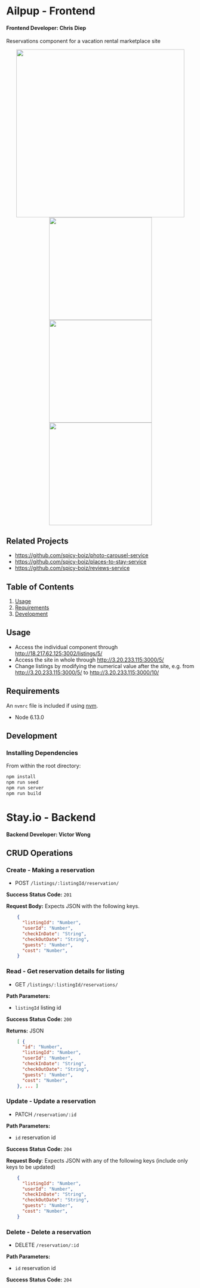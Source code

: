 # Ailpup - Frontend
#### Frontend Developer: Chris Diep

Reservations component for a vacation rental marketplace site
<div align="center">
  <img src="https://ailpup-fec-reservations.s3-us-west-1.amazonaws.com/WholeSite.png" height="450">
</div>
<div align="center">
  <img src="https://ailpup-fec-reservations.s3-us-west-1.amazonaws.com/CalendarComponent.png" height="275">
  <img src="https://ailpup-fec-reservations.s3-us-west-1.amazonaws.com/FeesComponent.png" height="275">
  <img src="https://ailpup-fec-reservations.s3-us-west-1.amazonaws.com/GuestsComponent.png" height="275">
</div>

## Related Projects

  - https://github.com/spicy-boiz/photo-carousel-service
  - https://github.com/spicy-boiz/places-to-stay-service
  - https://github.com/spicy-boiz/reviews-service

## Table of Contents

1. [Usage](#usage)
1. [Requirements](#requirements)
1. [Development](#development)

## Usage

- Access the individual component through http://18.217.62.125:3002/listings/5/
- Access the site in whole through http://3.20.233.115:3000/5/
- Change listings by modifying the numerical value after the site, e.g. from http://3.20.233.115:3000/5/ to http://3.20.233.115:3000/10/

## Requirements

An `nvmrc` file is included if using [nvm](https://github.com/creationix/nvm).

- Node 6.13.0

## Development

### Installing Dependencies

From within the root directory:

```sh
npm install
npm run seed
npm run server
npm run build
```

# Stay.io - Backend
#### Backend Developer: Victor Wong

## CRUD Operations

### Create - Making a reservation
  * POST `/listings/:listingId/reservation/`

**Success Status Code:** `201`

**Request Body:** Expects JSON with the following keys.

```json
    {
      "listingId": "Number",
      "userId": "Number",
      "checkInDate": "String",
      "checkOutDate": "String",
      "guests": "Number",
      "cost": "Number",
    }
```

### Read - Get reservation details for listing
  * GET `/listings/:listingId/reservations/`

**Path Parameters:**
  * `listingId` listing id

**Success Status Code:** `200`

**Returns:** JSON

```json
    [ {
      "id": "Number",
      "listingId": "Number",
      "userId": "Number",
      "checkInDate": "String",
      "checkOutDate": "String",
      "guests": "Number",
      "cost": "Number",
    }, ... ]
```

### Update - Update a reservation
  * PATCH `/reservation/:id`

**Path Parameters:**
  * `id` reservation id

**Success Status Code:** `204`

**Request Body**: Expects JSON with any of the following keys (include only keys to be updated)

```json
    {
      "listingId": "Number",
      "userId": "Number",
      "checkInDate": "String",
      "checkOutDate": "String",
      "guests": "Number",
      "cost": "Number",
    }
```

### Delete - Delete a reservation
  * DELETE `/reservation/:id`

**Path Parameters:**
  * `id` reservation id

**Success Status Code:** `204`
